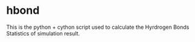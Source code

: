 hbond
=====
This is the python + cython script used to calculate the Hyrdrogen Bonds Statistics of simulation result.
